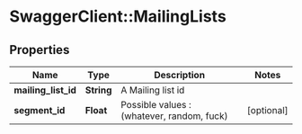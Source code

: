 # SwaggerClient::MailingLists

## Properties
Name | Type | Description | Notes
------------ | ------------- | ------------- | -------------
**mailing_list_id** | **String** | A Mailing list id | 
**segment_id** | **Float** | Possible values : (whatever, random, fuck) | [optional] 


